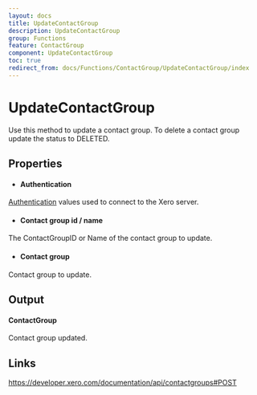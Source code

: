 ```yaml
---
layout: docs
title: UpdateContactGroup
description: UpdateContactGroup
group: Functions
feature: ContactGroup
component: UpdateContactGroup
toc: true
redirect_from: docs/Functions/ContactGroup/UpdateContactGroup/index
---
```

UpdateContactGroup
============

Use this method to update a contact group.
To delete a contact group update the status to DELETED.

Properties
----------

- #### Authentication
[Authentication](../../../Common/Authentication/Index.md) values used to connect to the Xero server.
- #### Contact group id / name
The ContactGroupID or Name of the contact group to update.
- #### Contact group
Contact group to update.


Output
-----
#### ContactGroup
Contact group updated.

Links
-----

https://developer.xero.com/documentation/api/contactgroups#POST
